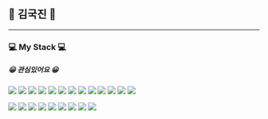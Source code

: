  ## 🌱 김국진 🌱
 --------
 

### 💻 My Stack 💻<br>

##### 😀 관심있어요 😀
<img src="https://img.shields.io/badge/HTML5-E34F26?style=flat&logo=HTML5&logoColor=white"/> <img src="https://img.shields.io/badge/CSS3-1572B6?style=flat&logo=CSS3&logoColor=white"/> <img src="https://img.shields.io/badge/JavaScript-F7DF1E?style=flat&logo=JavaScript&logoColor=white"/> <img src="https://img.shields.io/badge/TypeScript-3178C6?style=flat&logo=TypeScript&logoColor=white"/> <img src="https://img.shields.io/badge/React-61DAFB?style=flat&logo=React&logoColor=white"/> <img src="https://img.shields.io/badge/CreateReactApp-09D3AC?style=flat&logo=CreateReactApp&logoColor=white"/> 
<img src="https://img.shields.io/badge/Vue.js-4FC08D?style=flat&logo=Vue.js&logoColor=white"/> <img src="https://img.shields.io/badge/Axios-5A29E4?style=flat&logo=Axios&logoColor=white"/> <img src="https://img.shields.io/badge/Bable-F9DC3E?style=flat&logo=Babel&logoColor=white"/> <img src="https://img.shields.io/badge/ESLint-4B32C3?style=flat&logo=ESLint&logoColor=white"/> 
<img src="https://img.shields.io/badge/Node.js-339933?style=flat&logo=Node.js&logoColor=white"/> 
<img src="https://img.shields.io/badge/ts-node-3178C6?style=flat&logo=ts-node&logoColor=white"/> 
<img src="https://img.shields.io/badge/Express-000000?style=flat&logo=Express&logoColor=white"/> 

<img src="https://img.shields.io/badge/Git-F05032?style=flat&logo=Git&logoColor=white"/> 
<img src="https://img.shields.io/badge/GitHub-181717?style=flat&logo=GitHub&logoColor=white"/> 
<img src="https://img.shields.io/badge/GitLab-Fc6D26?style=flat&logo=GitLab&logoColor=white"/> 
<img src="https://img.shields.io/badge/Figma-F24E1E?style=flat&logo=Figma&logoColor=white"/> 
<img src="https://img.shields.io/badge/JiraSoftware-0052cc?style=flat&logo=JiraSoftware&logoColor=white"/> 

<img src="https://img.shields.io/badge/C++-00599C?style=flat&logo=C++&logoColor=white"/> 
<img src="https://img.shields.io/badge/CSharp-00599C?style=flat&logo=CSharp&logoColor=white"/> 
<img src="https://img.shields.io/badge/SpringBoot-6DB33F?style=flat&logo=Spring&logoColor=white"/> 
<img src="https://img.shields.io/badge/jQuery-0769AD?style=flat&logo=jQuery&logoColor=white"/> 
